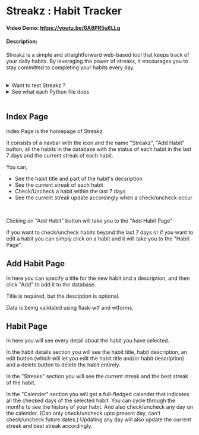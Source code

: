 # Streakz : Habit Tracker

#### Video Demo: https://youtu.be/6A8PR5u6LLg

#### Description:
Streakz is a simple and straightforward web-based tool that keeps track of your daily habits. By leveraging the power of streaks, it encourages you to stay committed to completing your habits every day.

<br>

<details>

<summary>Want to test Streakz ?</summary>
<br>

```shell
# Make a new directory (Choose any name for the directory) and go inside it
mkdir test
cd test

# Create python virtual environment
python3 -m venv venv

# Activate venv
## Linux
source venv/bin/activate
## Windows (CMD)
venv\Scripts\activate.bat
## Windows (PowerShell)
venv\Scripts\Activate.ps1

# Clone Streakz repository
git clone https://github.com/dumij58/streakz.git

# cd into streakz directory
cd streakz

# install requirements
pip install -r requirements.txt

# Run flask development server
flask --app project.py run
# if you get an error try another port using
flask --app project.py run -p $PORT_NUMBER
```

#### When you are done testing
```shell
deactivate
```

<br>

</details>


<details>

<summary>See what each Python file does</summary>

### project.py

This file sets up the flask application, sets the default config values, loads the configuration file if it exists and overwrites the existing config values, creates the instance folder if it doesn't exist, initializes SQLAlchemy and creates all the tables in the database using the models set up in models.py if there is no tables in the database, sets up flask routes and functions.

### models.py

This file sets up SQLAlchemy. It contains all the models for all tables in the database and it sets up the relationships between the models.

### forms.py

This file contains all the WTForms's forms used in the project and custom validators to validate the form data.

### test_project.py

Contains all the tests for flask routes and functions in project.py. Use pytest to test the application.

</details>


<br>

## Index Page

Index Page is the homepage of Streakz.

It consists of a navbar with the icon and the name "Streakz", "Add Habit" button, all the habits in the database with the status of each habit in the last 7 days and the current streak of each habit.

You can,
- See the habit title and part of the habit's decsription
- See the current streak of each habit
- Check/Uncheck a habit within the last 7 days
- See the current streak update accordingly when a check/uncheck occur

<br>

Clicking on "Add Habit" button will take you to the "Add Habit Page"

If you want to check/uncheck habits beyond the last 7 days or if you want to edit a habit you can simply click on a habit and it will take you to the "Habit Page".


## Add Habit Page

In here you can specify a title for the new habit and a description, and then click "Add" to add it to the database.

Title is required, but the desciption is optional.

Data is being validated using flask-wtf and wtforms.

## Habit Page

In here you will see every detail about the habit you have selected.

In the habit details section you will see the habit title, habit description, an edit button (which will let you edit the habit title and/or habit description) and a delete button to delete the habit entirely.

In the "Streaks" section you will see the current streak and the best streak of the habit.

In the "Calender" section you will get a full-fledged calender that indicates all the checked days of the selected habit. You can cycle through the months to see the history of your habit. And also check/uncheck any day on the calender. (Can only check/uncheck upto present day, can't check/uncheck future dates.) Updating any day will also update the current streak and best streak accordingly.

